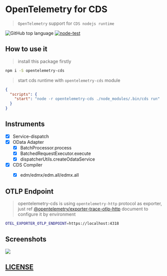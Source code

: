 # OpenTelemetry for CDS

> `OpenTelemetry` support for `CDS nodejs runtime`

![GitHub top language](https://img.shields.io/github/languages/top/Soontao/opentelemetry-cds)
[![node-test](https://github.com/Soontao/opentelemetry-cds/actions/workflows/nodejs.yml/badge.svg)](https://github.com/Soontao/opentelemetry-cds/actions/workflows/nodejs.yml)

## How to use it

> install this package firstly

```bash
npm i -S opentelemetry-cds
```

> start cds runtime with `opentelemetry-cds` module

```json
{
  "scripts": {
    "start": "node -r opentelemetry-cds ./node_modules/.bin/cds run"
  }
}
```

## Instruments

- [x] Service-dispatch
- [x] OData Adapter
  - [x] BatchProcessor.process
  - [x] BatchedRequestExecutor.execute
  - [x] dispatcherUtils.createOdataService
- [x] CDS Compiler
  - [x] edm/edmx/edm.all/edmx.all


## OTLP Endpoint

> opentelemetry-cds is using `opentelemetry-http` protocol as exporter, just ref [@opentelemetry/exporter-trace-otlp-http](https://www.npmjs.com/package/@opentelemetry/exporter-trace-otlp-http) document to configure it by environment 


```bash
OTEL_EXPORTER_OTLP_ENDPOINT=https://localhost:4318
```

## Screenshots


![](https://res.cloudinary.com/drxgh9gqs/image/upload/v1655633158/%E5%B1%8F%E5%B9%95%E6%88%AA%E5%9B%BE_2022-06-19_180449_qxy01p.png)


## [LICENSE](./LICENSE)
